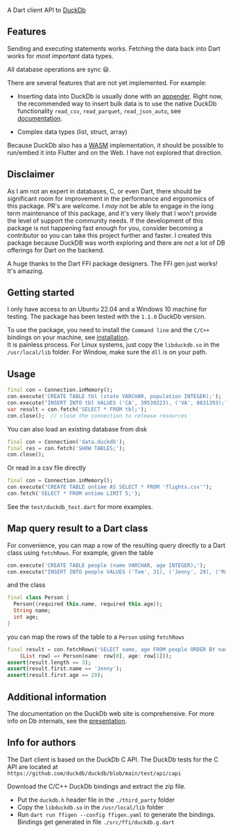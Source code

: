 A Dart client API to [DuckDb](https://duckdb.org) 

## Features
Sending and executing statements works.  Fetching the data back into Dart works for *most important* data types.  

All database operations are sync 😃.  

There are several features that are not yet implemented.  For example: 

 * Inserting data into DuckDb is usually done with an [appender](https://duckdb.org/docs/api/c/appender).  Right now, the recommended way to insert bulk data is to use the native DuckDb functionality `read_csv`, `read_parquet`, `read_json_auto`, see [documentation](https://duckdb.org/docs/data/overview).  

 * Complex data types (list, struct, array)  

Because DuckDb also has a [WASM](https://duckdb.org/docs/api/wasm/overview) implementation, it should be possible to run/embed it into Flutter and on the Web.  I have not explored that direction. 

## Disclaimer
As I am not an expert in databases, C, or even Dart, there should be significant room for improvement in the performance and ergonomics of this package.  PR's are welcome.  I *may* not be able to engage in the long term maintenance of this package, and it's very likely that I won't provide the level of support the community needs.  If the development of this package is not happening fast enough for you, consider becoming a contributor so you can take this project further and faster.  I created this package because DuckDB was worth exploring and there are not a lot of DB offerings for Dart on the backend.   

A huge thanks to the Dart FFI package designers.  The FFI gen just works!  It's amazing.  

## Getting started
I only have access to an Ubuntu 22.04 and a Windows 10 machine for testing.  The package has been tested with the `1.1.0` DuckDb version. 

To use the package, you need to install the `Command line` and  the `C/C++` bindings on your machine, see [installation](https://duckdb.org/docs/installation/index?version=stable).  
It is painless process.  For Linux systems, just copy the `libduckdb.so` in 
the `/usr/local/lib` folder.  For Window, make sure the `dll` is on your path.   

## Usage

```dart
final con = Connection.inMemory();
con.execute('CREATE TABLE tbl (state VARCHAR, population INTEGER);');
con.execute("INSERT INTO tbl VALUES ('CA', 39539223), ('VA', 8631393);");
var result = con.fetch('SELECT * FROM tbl;');
con.close();  // close the connection to release resources
```

You can also load an existing database from disk
```dart
final con = Connection('data.duckdb');
final res = con.fetch('SHOW TABLES;');
con.close();
```

Or read in a csv file directly
```dart
final con = Connection.inMemory();
con.execute("CREATE TABLE ontime AS SELECT * FROM 'flights.csv'");
con.fetch('SELECT * FROM ontime LIMIT 5;');
```

See the `test/duckdb_test.dart` for more examples.

## Map query result to a Dart class

For convenience, you can map a row of the resulting query directly to a Dart class using `fetchRows`.  For example, 
given the table
```dart
con.execute('CREATE TABLE people (name VARCHAR, age INTEGER);');
con.execute("INSERT INTO people VALUES ('Tom', 31), ('Jenny', 29), ('Maria', 33);");
```
and the class
```dart
final class Person {
  Person({required this.name, required this.age});
  String name;
  int age;
}
```
you can map the rows of the table to a `Person` using `fetchRows` 
```dart
final result = con.fetchRows('SELECT name, age FROM people ORDER BY name;',
    (List row) => Person(name: row[0], age: row[1]));
assert(result.length == 3);
assert(result.first.name == 'Jenny');
assert(result.first.age == 29);
```


## Additional information

The documentation on the DuckDb web site is comprehensive.  For more info on Db internals, see the [presentation](https://15721.courses.cs.cmu.edu/spring2023/slides/22-duckdb.pdf). 


## Info for authors

The Dart client is based on the DuckDb C API.  The DuckDb tests for the C API are located at
`https://github.com/duckdb/duckdb/blob/main/test/api/capi`


Download the C/C++ DuckDb bindings and extract the zip file.  
 * Put the `duckdb.h` header file in the `./third_party` folder
 * Copy the `libduckdb.so` in the `/usr/local/lib` folder
 * Run `dart run ffigen --config ffigen.yaml` to generate the bindings.  
   Bindings get generated in file `./src/ffi/duckdb.g.dart`


